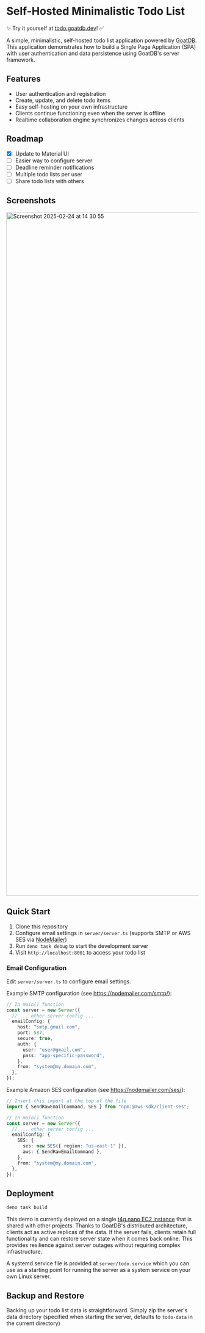 # Self-Hosted Minimalistic Todo List

✨ Try it yourself at [todo.goatdb.dev](https://todo.goatdb.dev)! ✅

A simple, minimalistic, self-hosted todo list application powered by
[GoatDB](https://github.com/goatplatform/goatdb). This application demonstrates
how to build a Single Page Application (SPA) with user authentication and data
persistence using GoatDB's server framework.

## Features

- User authentication and registration
- Create, update, and delete todo items
- Easy self-hosting on your own infrastructure
- Clients continue functioning even when the server is offline
- Realtime collaboration engine synchronizes changes across clients

## Roadmap

- [x] Update to Material UI
- [ ] Easier way to configure server
- [ ] Deadline reminder notifications
- [ ] Multiple todo lists per user
- [ ] Share todo lists with others

## Screenshots

<img width="1792" alt="Screenshot 2025-02-24 at 14 30 55" src="https://github.com/user-attachments/assets/206a1f22-929f-458c-8e81-e0205732a6a5" />

## Quick Start

1. Clone this repository
2. Configure email settings in `server/server.ts` (supports SMTP or AWS SES via
   [NodeMailer](https://nodemailer.com/))
3. Run `deno task debug` to start the development server
4. Visit `http://localhost:8001` to access your todo list

### Email Configuration

Edit `server/server.ts` to configure email settings.

Example SMTP configuration (see https://nodemailer.com/smtp/):

```ts
// In main() function
const server = new Server({
  // ... other server config ...
  emailConfig: {
    host: "smtp.gmail.com",
    port: 587,
    secure: true,
    auth: {
      user: "user@gmail.com",
      pass: "app-specific-password",
    },
    from: "system@my.domain.com",
  },
});
```

Example Amazon SES configuration (see https://nodemailer.com/ses/):

```ts
// Insert this import at the top of the file
import { SendRawEmailCommand, SES } from "npm:@aws-sdk/client-ses";

// In main() function
const server = new Server({
  // ... other server config ...
  emailConfig: {
    SES: {
      ses: new SES({ region: "us-east-1" }),
      aws: { SendRawEmailCommand },
    },
    from: "system@my.domain.com",
  },
});
```

## Deployment

```bash
deno task build
```

This demo is currently deployed on a single
[t4g.nano EC2 instance](https://aws.amazon.com/ec2/instance-types/t4/) that is
shared with other projects. Thanks to GoatDB's distributed architecture, clients
act as active replicas of the data. If the server fails, clients retain full
functionality and can restore server state when it comes back online. This
provides resilience against server outages without requiring complex
infrastructure.

A systemd service file is provided at `server/todo.service` which you can use as
a starting point for running the server as a system service on your own Linux
server.

## Backup and Restore

Backing up your todo list data is straightforward. Simply zip the server's data
directory (specified when starting the server, defaults to `todo-data` in the
current directory)
